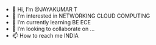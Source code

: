 - 👋 Hi, I’m @JAYAKUMAR T
- 👀 I’m interested in NETWORKING CLOUD COMPUTING 
- 🌱 I’m currently learning BE ECE
- 💞️ I’m looking to collaborate on ...
- 📫 How to reach me INDIA

<!---
TRJK/TRJK is a ✨ special ✨ repository because its `README.md` (this file) appears on your GitHub profile.
You can click the Preview link to take a look at your changes.
--->
